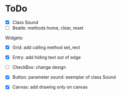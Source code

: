 # ToDo

- [X] Class Sound
- [ ] Beatle: methods home, clear, reset

Widgets:
- [X] Grid: add calling method set_rect

- [X] Entry: add hiding text out of edge
- [ ] CheckBox: change design
- [X] Button: parameter sound: exemplar of class Sound
- [X] Canvas: add drawing only on canvas
